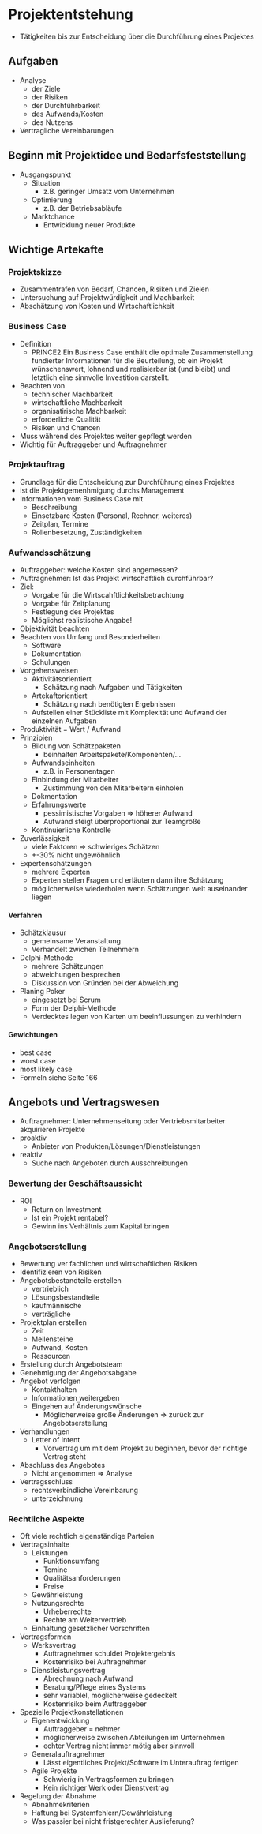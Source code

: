 # Projektentstehung
- Tätigkeiten bis zur Entscheidung über die Durchführung eines Projektes
## Aufgaben
- Analyse 
	- der Ziele
	- der Risiken
	- der Durchführbarkeit
	- des Aufwands/Kosten
	- des Nutzens
- Vertragliche Vereinbarungen

## Beginn mit Projektidee und Bedarfsfeststellung
- Ausgangspunkt
	- Situation
		- z.B. geringer Umsatz vom Unternehmen
	- Optimierung
		- z.B. der Betriebsabläufe
	- Marktchance
		- Entwicklung neuer Produkte
## Wichtige Artekafte
### Projektskizze
- Zusammentrafen von Bedarf, Chancen, Risiken und Zielen
- Untersuchung auf Projektwürdigkeit und Machbarkeit
- Abschätzung von Kosten und Wirtschaftlichkeit
### Business Case
- Definition
	- PRINCE2 Ein Business Case enthält die optimale Zusammenstellung fundierter Informationen für die Beurteilung, ob ein Projekt wünschenswert, lohnend und realisierbar ist (und bleibt) und letztlich eine sinnvolle Investition darstellt.
- Beachten von
	- technischer Machbarkeit
	- wirtschaftliche Machbarkeit
	- organisatirische Machbarkeit
	- erforderliche Qualität
	- Risiken und Chancen
- Muss während des Projektes weiter gepflegt werden
- Wichtig für Auftraggeber und Auftragnehmer
### Projektauftrag
- Grundlage für die Entscheidung zur Durchführung eines Projektes
- ist die Projektgemenhmigung durchs Management
- Informationen vom Business Case mit
	- Beschreibung
	- Einsetzbare Kosten (Personal, Rechner, weiteres)
	- Zeitplan, Termine
	- Rollenbesetzung, Zuständigkeiten

### Aufwandsschätzung
- Auftraggeber: welche Kosten sind angemessen?
- Auftragnehmer: Ist das Projekt wirtschaftlich durchführbar?
- Ziel:
	- Vorgabe für die Wirtscahftlichkeitsbetrachtung
	- Vorgabe für Zeitplanung
	- Festlegung des Projektes
	- Möglichst realistische Angabe!
- Objektivität beachten
- Beachten von Umfang und Besonderheiten
	- Software
	- Dokumentation
	- Schulungen
- Vorgehensweisen
	- Aktivitätsorientiert
		- Schätzung nach Aufgaben und Tätigkeiten
	- Artekaftorientiert
		- Schätzung nach benötigten Ergebnissen
	- Aufstellen einer Stückliste mit Komplexität und Aufwand der einzelnen Aufgaben
- Produktivität = Wert / Aufwand
- Prinzipien
	- Bildung von Schätzpaketen
		- beinhalten Arbeitspakete/Komponenten/...
	- Aufwandseinheiten
		- z.B. in Personentagen
	- Einbindung der Mitarbeiter
		- Zustimmung von den Mitarbeitern einholen
	- Dokmentation
	- Erfahrungswerte
		- pessimistische Vorgaben => höherer Aufwand
		- Aufwand steigt überproportional zur Teamgröße
	- Kontinuierliche Kontrolle
- Zuverlässigkeit
	- viele Faktoren => schwieriges Schätzen
	- +-30% nicht ungewöhnlich
- Expertenschätzungen
	- mehrere Experten
	- Experten stellen Fragen und erläutern dann ihre Schätzung
	- möglicherweise wiederholen wenn Schätzungen weit auseinander liegen

#### Verfahren
- Schätzklausur
	- gemeinsame Veranstaltung
	- Verhandelt zwichen Teilnehmern
- Delphi-Methode
	- mehrere Schätzungen
	- abweichungen besprechen
	- Diskussion von Gründen bei der Abweichung
- Planing Poker
	- eingesetzt bei Scrum
	- Form der Delphi-Methode
	- Verdecktes legen von Karten um beeinflussungen zu verhindern

#### Gewichtungen
- best case
- worst case
- most likely case
- Formeln siehe Seite 166

## Angebots und Vertragswesen
- Auftragnehmer: Unternehmenseitung oder Vertriebsmitarbeiter akquirieren Projekte
- proaktiv
	- Anbieter von Produkten/Lösungen/Dienstleistungen
- reaktiv
	- Suche nach Angeboten durch Ausschreibungen
### Bewertung der Geschäftsaussicht
- ROI
	- Return on Investment
	- Ist ein Projekt rentabel?
	- Gewinn ins Verhältnis zum Kapital bringen
### Angebotserstellung
- Bewertung ver fachlichen und wirtschaftlichen Risiken
- Identifizieren von Risiken
- Angebotsbestandteile erstellen
	- vertrieblich
	- Lösungsbestandteile
	- kaufmännische
	- verträgliche
- Projektplan erstellen
	- Zeit
	- Meilensteine
	- Aufwand, Kosten
	- Ressourcen
- Erstellung durch Angebotsteam
- Genehmigung der Angebotsabgabe
- Angebot verfolgen
	- Kontakthalten
	- Informationen weitergeben
	- Eingehen auf Änderungswünsche
		- Möglicherweise große Änderungen => zurück zur Angebotserstellung
- Verhandlungen
	- Letter of Intent
		- Vorvertrag um mit dem Projekt zu beginnen, bevor der richtige Vertrag steht
- Abschluss des Angebotes
	- Nicht angenommen => Analyse
- Vertragsschluss
	- rechtsverbindliche Vereinbarung
	- unterzeichnung
### Rechtliche Aspekte
- Oft viele rechtlich eigenständige Parteien
- Vertragsinhalte
	- Leistungen
		- Funktionsumfang
		- Temine
		- Qualitätsanforderungen
		- Preise
	- Gewährleistung
	- Nutzungsrechte
		- Urheberrechte
		- Rechte am Weitervertrieb
	- Einhaltung gesetzlicher Vorschriften
- Vertragsformen
	- Werksvertrag
		- Auftragnehmer schuldet Projektergebnis
		- Kostenrisiko bei Auftragnehmer
	- Dienstleistungsvertrag
		- Abrechnung nach Aufwand
		- Beratung/Pflege eines Systems
		- sehr variablel, möglicherweise gedeckelt
		- Kostenrisiko beim Auftraggeber
- Spezielle Projektkonstellationen
	- Eigenentwicklung
		- Auftraggeber = nehmer
		- möglicherweise zwischen Abteilungen im Unternehmen
		- echter Vertrag nicht immer mötig aber sinnvoll
	- Generalauftragnehmer
		- Lässt eigentliches Projekt/Software im Unterauftrag fertigen
	- Agile Projekte
		- Schwierig in Vertragsformen zu bringen
		- Kein richtiger Werk oder Dienstvertrag
- Regelung der Abnahme
	- Abnahmekriterien
	- Haftung bei Systemfehlern/Gewährleistung
	- Was passier bei nicht fristgerechter Auslieferung?
